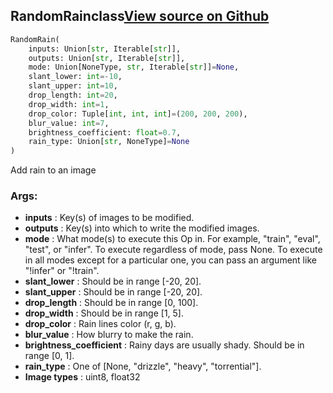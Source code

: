 ## RandomRain<span class="tag">class</span><a class="sourcelink" href=https://github.com/fastestimator/fastestimator/blob/r1.1/fastestimator/op/numpyop/univariate/random_rain.py/#L24-L69>View source on Github</a>
```python
RandomRain(
	inputs: Union[str, Iterable[str]],
	outputs: Union[str, Iterable[str]],
	mode: Union[NoneType, str, Iterable[str]]=None,
	slant_lower: int=-10,
	slant_upper: int=10,
	drop_length: int=20,
	drop_width: int=1,
	drop_color: Tuple[int, int, int]=(200, 200, 200),
	blur_value: int=7,
	brightness_coefficient: float=0.7,
	rain_type: Union[str, NoneType]=None
)
```
Add rain to an image


<h3>Args:</h3>

* **inputs** :  Key(s) of images to be modified.
* **outputs** :  Key(s) into which to write the modified images.
* **mode** :  What mode(s) to execute this Op in. For example, "train", "eval", "test", or "infer". To execute        regardless of mode, pass None. To execute in all modes except for a particular one, you can pass an argument        like "!infer" or "!train".
* **slant_lower** :  Should be in range [-20, 20].
* **slant_upper** :  Should be in range [-20, 20].
* **drop_length** :  Should be in range [0, 100].
* **drop_width** :  Should be in range [1, 5].
* **drop_color** :  Rain lines color (r, g, b).
* **blur_value** :  How blurry to make the rain.
* **brightness_coefficient** :  Rainy days are usually shady. Should be in range [0, 1].
* **rain_type** :  One of [None, "drizzle", "heavy", "torrential"].
* **Image types** :     uint8, float32



